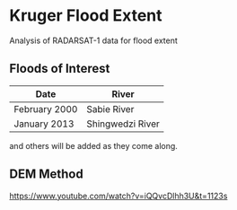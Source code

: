 # Kruger Flood Extent  
Analysis of RADARSAT-1 data for flood extent

## Floods of Interest  
|Date  |River  |  
|------|-------|  
|February 2000 |Sabie River |  
|January 2013  |Shingwedzi River |  

and others will be added as they come along.  

## DEM Method  
https://www.youtube.com/watch?v=iQQvcDlhh3U&t=1123s

